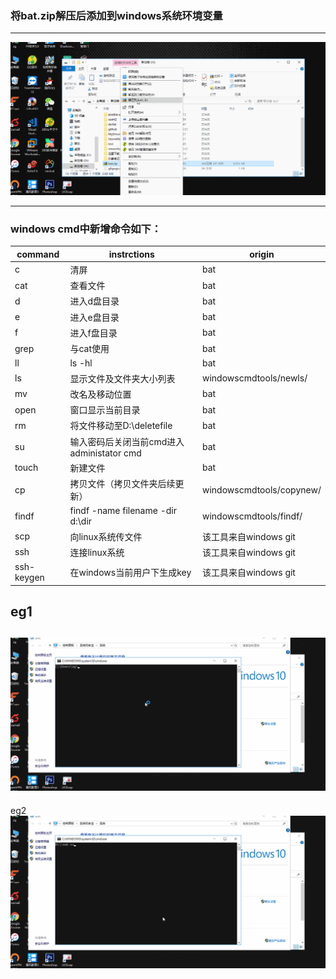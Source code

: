 ### 将bat.zip解压后添加到windows系统环境变量<br>
---
![use](https://github.com/qqzgqq/windowscmdtools/blob/master/use1.gif)

---
### windows cmd中新增命令如下：<br>
|command|instrctions|origin|
|----|---|---|
|c|清屏|bat|
|cat|查看文件|bat|
|d|进入d盘目录|bat|
|e|进入e盘目录|bat|
|f|进入f盘目录|bat|
|grep|与cat使用|bat|
|ll |ls -hl|bat|
|ls|显示文件及文件夹大小列表|windowscmdtools/newls/|
|mv |改名及移动位置|bat|
|open|窗口显示当前目录|bat|
|rm  |将文件移动至D:\deletefile|bat|
|su |输入密码后关闭当前cmd进入administator cmd|bat|
|touch|新建文件|bat|
|cp|拷贝文件（拷贝文件夹后续更新）|windowscmdtools/copynew/|
|findf|findf -name filename -dir d:\dir|windowscmdtools/findf/|
|scp|向linux系统传文件|该工具来自windows git
|ssh |连接linux系统|该工具来自windows git|
|ssh-keygen | 在windows当前用户下生成key|该工具来自windows git|
eg1
---
![eg1](https://github.com/qqzgqq/windowscmdtools/blob/master/eg1.gif)
---
eg2
![eg2](https://github.com/qqzgqq/windowscmdtools/blob/master/eg2.gif)